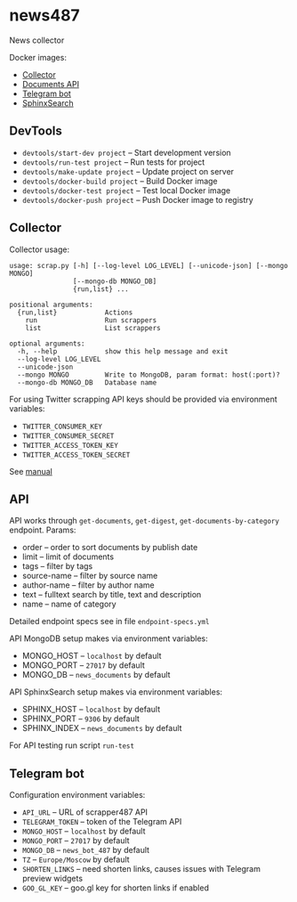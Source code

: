 # news487

News collector

Docker images:

  * [Collector](https://hub.docker.com/r/andre487/scrapper487/)
  * [Documents API](https://hub.docker.com/r/andre487/scrapper487-api/)
  * [Telegram bot](https://hub.docker.com/r/andre487/news-bot487/)
  * [SphinxSearch](https://hub.docker.com/r/andre487/scrapper487-sphinx/)

## DevTools

  * `devtools/start-dev project` – Start development version
  * `devtools/run-test project` – Run tests for project
  * `devtools/make-update project` – Update project on server
  * `devtools/docker-build project` – Build Docker image
  * `devtools/docker-test project` – Test local Docker image
  * `devtools/docker-push project` – Push Docker image to registry

## Collector
Collector usage:

```
usage: scrap.py [-h] [--log-level LOG_LEVEL] [--unicode-json] [--mongo MONGO]
                [--mongo-db MONGO_DB]
                {run,list} ...

positional arguments:
  {run,list}            Actions
    run                 Run scrappers
    list                List scrappers

optional arguments:
  -h, --help            show this help message and exit
  --log-level LOG_LEVEL
  --unicode-json
  --mongo MONGO         Write to MongoDB, param format: host(:port)?
  --mongo-db MONGO_DB   Database name
```

For using Twitter scrapping API keys should be provided via environment variables:
  * `TWITTER_CONSUMER_KEY`
  * `TWITTER_CONSUMER_SECRET`
  * `TWITTER_ACCESS_TOKEN_KEY`
  * `TWITTER_ACCESS_TOKEN_SECRET`

See [manual](https://python-twitter.readthedocs.io/en/latest/getting_started.html)


## API

API works through `get-documents`, `get-digest`, `get-documents-by-category` endpoint. Params:
  * order – order to sort documents by publish date
  * limit – limit of documents
  * tags – filter by tags
  * source-name – filter by source name
  * author-name – filter by author name
  * text – fulltext search by title, text and description
  * name – name of category

Detailed endpoint specs see in file `endpoint-specs.yml`

API MongoDB setup makes via environment variables:
  * MONGO_HOST – `localhost` by default
  * MONGO_PORT – `27017` by default
  * MONGO_DB – `news_documents` by default

API SphinxSearch setup makes via environment variables:
  * SPHINX_HOST – `localhost` by default
  * SPHINX_PORT – `9306` by default
  * SPHINX_INDEX – `news_documents` by default

For API testing run script `run-test`


## Telegram bot

Configuration environment variables:
  * `API_URL` – URL of scrapper487 API
  * `TELEGRAM_TOKEN` – token of the Telegram API
  * `MONGO_HOST` – `localhost` by default
  * `MONGO_PORT` – `27017` by default
  * `MONGO_DB` – `news_bot_487` by default
  * `TZ` – `Europe/Moscow` by default
  * `SHORTEN_LINKS` – need shorten links, causes issues with Telegram preview widgets
  * `GOO_GL_KEY` – goo.gl key for shorten links if enabled
